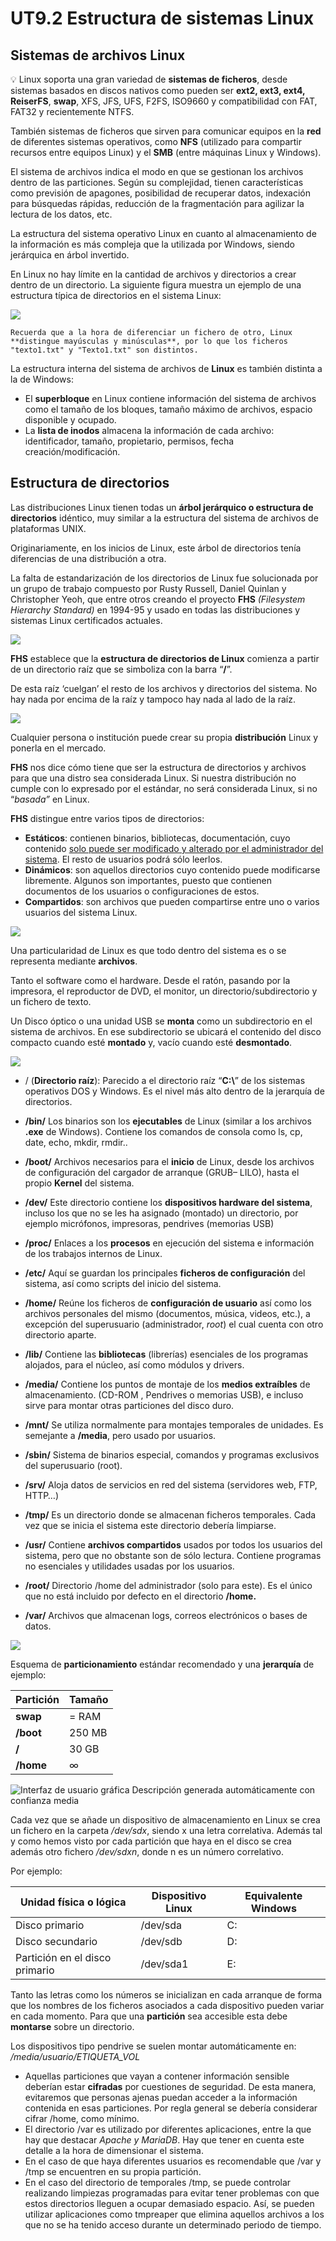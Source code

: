 # UT9.2 Estructura de sistemas Linux

## Sistemas de archivos Linux

💡 Linux soporta una gran variedad de **sistemas de ficheros**, desde sistemas basados en discos nativos como pueden ser **ext2, ext3, ext4, ReiserFS**, **swap**, XFS, JFS, UFS, F2FS, ISO9660 y compatibilidad con FAT, FAT32 y recientemente NTFS.

También sistemas de ficheros que sirven para comunicar equipos en la **red** de diferentes sistemas operativos, como **NFS** (utilizado para compartir recursos entre equipos Linux) y el **SMB** (entre máquinas Linux y Windows).

El sistema de archivos indica el modo en que se gestionan los archivos dentro de las particiones. Según su complejidad, tienen características como previsión de apagones, posibilidad de recuperar datos, indexación para búsquedas rápidas, reducción de la fragmentación para agilizar la lectura de los datos, etc.

La estructura del sistema operativo Linux en cuanto al almacenamiento de la información es más compleja que la utilizada por Windows, siendo jerárquica en árbol invertido.

En Linux no hay límite en la cantidad de archivos y directorios a crear dentro de un directorio. La siguiente figura muestra un ejemplo de una estructura típica de directorios en el sistema Linux:

![](media/19f8d33bd596b428c77a2bc8a9eeae7e.png)

```warning
Recuerda que a la hora de diferenciar un fichero de otro, Linux **distingue mayúsculas y minúsculas**, por lo que los ficheros "texto1.txt" y "Texto1.txt" son distintos.
```

La estructura interna del sistema de archivos de **Linux** es también distinta a la de Windows:

-   El **superbloque** en Linux contiene información del sistema de archivos como el tamaño de los bloques, tamaño máximo de archivos, espacio disponible y ocupado.
-   La **lista de inodos** almacena la información de cada archivo: identificador, tamaño, propietario, permisos, fecha creación/modificación.

## Estructura de directorios

Las distribuciones Linux tienen todas un **árbol jerárquico o estructura de directorios** idéntico, muy similar a la estructura del sistema de archivos de plataformas UNIX.

Originariamente, en los inicios de Linux, este árbol de directorios tenía diferencias de una distribución a otra.

La falta de estandarización de los directorios de Linux fue solucionada por un grupo de trabajo compuesto por Rusty Russell, Daniel Quinlan y Christopher Yeoh, que entre otros creando el proyecto **FHS** *(Filesystem Hierarchy Standard)* en 1994-95 y usado en todas las distribuciones y sistemas Linux certificados actuales.

![](media/73549fc50c80f701864ba86816a6d6fa.png)

**FHS** establece que la **estructura de directorios de Linux** comienza a partir de un directorio raíz que se simboliza con la barra “**/**”.

De esta raíz ‘cuelgan’ el resto de los archivos y directorios del sistema. No hay nada por encima de la raíz y tampoco hay nada al lado de la raíz.

![](media/a8eab917a4ac432f34e7ec5140336b34.jpeg)

Cualquier persona o institución puede crear su propia **distribución** Linux y ponerla en el mercado.

**FHS** nos dice cómo tiene que ser la estructura de directorios y archivos para que una distro sea considerada Linux. Si nuestra distribución no cumple con lo expresado por el estándar, no será considerada Linux, si no “*basada”* en Linux.

**FHS** distingue entre varios tipos de directorios:

-   **Estáticos**: contienen binarios, bibliotecas, documentación, cuyo contenido <u>solo puede ser modificado y alterado por el administrador del sistema</u>. El resto de usuarios podrá sólo leerlos.
-   **Dinámicos**: son aquellos directorios cuyo contenido puede modificarse libremente. Algunos son importantes, puesto que contienen documentos de los usuarios o configuraciones de estos.
-   **Compartidos**: son archivos que pueden compartirse entre uno o varios usuarios del sistema Linux.

![](media/f9cc44e21617decb74b1e8103cc61523.png)

Una particularidad de Linux es que todo dentro del sistema es o se representa mediante **archivos**.

Tanto el software como el hardware. Desde el ratón, pasando por la impresora, el reproductor de DVD, el monitor, un directorio/subdirectorio y un fichero de texto.

Un Disco óptico o una unidad USB se **monta** como un subdirectorio en el sistema de archivos. En ese subdirectorio se ubicará el contenido del disco compacto cuando esté **montado** y, vacío cuando esté **desmontado**.

![](media/0e8a772e685f12891c18d13fecdfe20d.png)

- / (**Directorio raíz**): Parecido a el directorio raíz “**C:\\**” de los sistemas operativos DOS y Windows. Es el nivel más alto dentro de la jerarquía de directorios.

- **/bin/** Los binarios son los **ejecutables** de Linux (similar a los archivos **.exe** de Windows). Contiene los comandos de consola como ls, cp, date, echo, mkdir, rmdir..

- **/boot/** Archivos necesarios para el **inicio** de Linux, desde los archivos de configuración del cargador de arranque (GRUB– LILO), hasta el propio **Kernel** del sistema.

- **/dev/** Este directorio contiene los **dispositivos hardware del sistema**, incluso los que no se les ha asignado (montado) un directorio, por ejemplo micrófonos, impresoras, pendrives (memorias USB)

- **/proc/** Enlaces a los **procesos** en ejecución del sistema e información de los trabajos internos de Linux.

- **/etc/** Aquí se guardan los principales **ficheros de configuración** del sistema, así como scripts del inicio del sistema.

- **/home/** Reúne los ficheros de **configuración de usuario** así como los archivos personales del mismo (documentos, música, videos, etc.), a excepción del superusuario (administrador, *root*) el cual cuenta con otro directorio aparte.

- **/lib/** Contiene las **bibliotecas** (librerías) esenciales de los programas alojados, para el núcleo, así como módulos y drivers.

- **/media/** Contiene los puntos de montaje de los **medios extraíbles** de almacenamiento. (CD-ROM , Pendrives o memorias USB), e incluso sirve para montar otras particiones del disco duro.

- **/mnt/** Se utiliza normalmente para montajes temporales de unidades. Es semejante a **/media**, pero usado por usuarios.

- **/sbin/** Sistema de binarios especial, comandos y programas exclusivos del superusuario (root).

- **/srv/** Aloja datos de servicios en red del sistema (servidores web, FTP, HTTP…)

- **/tmp/** Es un directorio donde se almacenan ficheros temporales. Cada vez que se inicia el sistema este directorio debería limpiarse.

- **/usr/** Contiene **archivos compartidos** usados por todos los usuarios del sistema, pero que no obstante son de sólo lectura. Contiene programas no esenciales y utilidades usadas por los usuarios.

- **/root/** Directorio /home del administrador (solo para este). Es el único que no está incluido por defecto en el directorio **/home.**

- **/var/** Archivos que almacenan logs, correos electrónicos o bases de datos.

![](media/c304b952dcf605f47a7e974ca186f081.jpeg)


Esquema de **particionamiento** estándar recomendado y una **jerarquía** de ejemplo:

| **Partición** | **Tamaño** |
|---------------|------------|
| **swap**      | = RAM      |
| **/boot**     | 250 MB     |
| **/**         | 30 GB      |
| **/home**     | ∞          |

![Interfaz de usuario gráfica  Descripción generada automáticamente con confianza media](media/08912581400a0e7f43d5aee46e59d70d.png)

Cada vez que se añade un dispositivo de almacenamiento en Linux se crea un fichero en la carpeta */dev/sdx*, siendo x una letra correlativa. Además tal y como hemos visto por cada partición que haya en el disco se crea además otro fichero */dev/sdxn*, donde n es un número correlativo. 

Por ejemplo:

| **Unidad física o lógica**     | **Dispositivo Linux** | **Equivalente Windows** |
|--------------------------------|-----------------------|-------------------------|
| Disco primario                 | /dev/sda              | C:                      |
| Disco secundario               | /dev/sdb              | D:                      |
| Partición en el disco primario | /dev/sda1             | E:                      |



Tanto las letras como los números se inicializan en cada arranque de forma que los nombres de los ficheros asociados a cada dispositivo pueden variar en cada momento. Para que una **partición** sea accesible esta debe **montarse** sobre un directorio.

Los dispositivos tipo pendrive se suelen montar automáticamente en: */media/usuario/ETIQUETA_VOL*

-   Aquellas particiones que vayan a contener información sensible deberían estar **cifradas** por cuestiones de seguridad. De esta manera, evitaremos que personas ajenas puedan acceder a la información contenida en esas particiones. Por regla general se debería considerar cifrar /home, como mínimo.
-   El directorio /var es utilizado por diferentes aplicaciones, entre la que hay que destacar *Apache y MariaDB*. Hay que tener en cuenta este detalle a la hora de dimensionar el sistema.
-   En el caso de que haya diferentes usuarios es recomendable que /var y /tmp se encuentren en su propia partición.
-   En el caso del directorio de temporales /tmp, se puede controlar realizando limpiezas programadas para evitar tener problemas con que estos directorios lleguen a ocupar demasiado espacio. Así, se pueden utilizar aplicaciones como tmpreaper que elimina aquellos archivos a los que no se ha tenido acceso durante un determinado periodo de tiempo.
